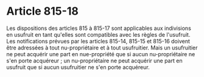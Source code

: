 # Article 815-18

Les dispositions des articles 815 à 815-17 sont applicables aux indivisions en usufruit en tant qu'elles sont compatibles avec les règles de l'usufruit.   Les notifications prévues par les articles 815-14, 815-15 et 815-16 doivent être adressées à tout nu-propriétaire et à tout usufruitier. Mais un usufruitier ne peut acquérir une part en nue-propriété que si aucun nu-propriétaire ne s'en porte acquéreur ; un nu-propriétaire ne peut acquérir une part en usufruit que si aucun usufruitier ne s'en porte acquéreur.